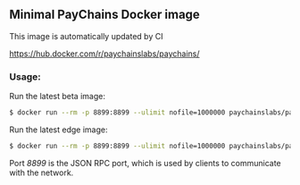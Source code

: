 ## Minimal PayChains Docker image
This image is automatically updated by CI

https://hub.docker.com/r/paychainslabs/paychains/

### Usage:
Run the latest beta image:
```bash
$ docker run --rm -p 8899:8899 --ulimit nofile=1000000 paychainslabs/paychains:beta
```

Run the latest edge image:
```bash
$ docker run --rm -p 8899:8899 --ulimit nofile=1000000 paychainslabs/paychains:edge
```

Port *8899* is the JSON RPC port, which is used by clients to communicate with the network.
